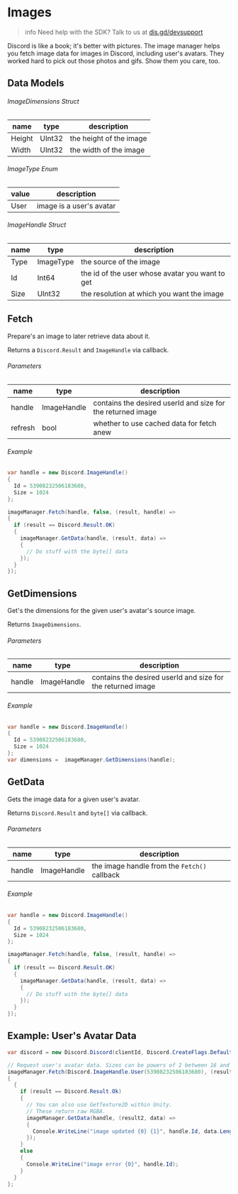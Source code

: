# Images

> info
> Need help with the SDK? Talk to us at [dis.gd/devsupport](https://dis.gd/devsupport)

Discord is like a book; it's better with pictures. The image manager helps you fetch image data for images in Discord, including user's avatars. They worked hard to pick out those photos and gifs. Show them you care, too.

## Data Models

###### ImageDimensions Struct

| name   | type   | description             |
| ------ | ------ | ----------------------- |
| Height | UInt32 | the height of the image |
| Width  | UInt32 | the width of the image  |

###### ImageType Enum

| value | description              |
| ----- | ------------------------ |
| User  | image is a user's avatar |

###### ImageHandle Struct

| name | type      | description                                     |
| ---- | --------- | ----------------------------------------------- |
| Type | ImageType | the source of the image                         |
| Id   | Int64     | the id of the user whose avatar you want to get |
| Size | UInt32    | the resolution at which you want the image      |

## Fetch

Prepare's an image to later retrieve data about it.

Returns a `Discord.Result` and `ImageHandle` via callback.

###### Parameters

| name    | type        | description                                                 |
| ------- | ----------- | ----------------------------------------------------------- |
| handle  | ImageHandle | contains the desired userId and size for the returned image |
| refresh | bool        | whether to use cached data for fetch anew                   |

###### Example

```cs
var handle = new Discord.ImageHandle()
{
  Id = 53908232506183680,
  Size = 1024
};

imageManager.Fetch(handle, false, (result, handle) =>
{
  if (result == Discord.Result.OK)
  {
    imageManager.GetData(handle, (result, data) =>
    {
      // Do stuff with the byte[] data
    });
  }
});
```

## GetDimensions

Get's the dimensions for the given user's avatar's source image.

Returns `ImageDimensions`.

###### Parameters

| name   | type        | description                                                 |
| ------ | ----------- | ----------------------------------------------------------- |
| handle | ImageHandle | contains the desired userId and size for the returned image |

###### Example

```cs
var handle = new Discord.ImageHandle()
{
  Id = 53908232506183680,
  Size = 1024
};
var dimensions =  imageManager.GetDimensions(handle);
```

## GetData

Gets the image data for a given user's avatar.

Returns `Discord.Result` and `byte[]` via callback.

###### Parameters

| name   | type        | description                                  |
| ------ | ----------- | -------------------------------------------- |
| handle | ImageHandle | the image handle from the `Fetch()` callback |

###### Example

```cs
var handle = new Discord.ImageHandle()
{
  Id = 53908232506183680,
  Size = 1024
};

imageManager.Fetch(handle, false, (result, handle) =>
{
  if (result == Discord.Result.OK)
  {
    imageManager.GetData(handle, (result, data) =>
    {
      // Do stuff with the byte[] data
    });
  }
});
```

## Example: User's Avatar Data

```cs
var discord = new Discord.Discord(clientId, Discord.CreateFlags.Default);

// Request user's avatar data. Sizes can be powers of 2 between 16 and 2048
imageManager.Fetch(Discord.ImageHandle.User(53908232506183680), (result, handle) =>
{
  {
    if (result == Discord.Result.Ok)
    {
      // You can also use GetTexture2D within Unity.
      // These return raw RGBA.
      imageManager.GetData(handle, (result2, data) =>
      {
        Console.WriteLine("image updated {0} {1}", handle.Id, data.Length);
      });
    }
    else
    {
      Console.WriteLine("image error {0}", handle.Id);
    }
  }
};
```
